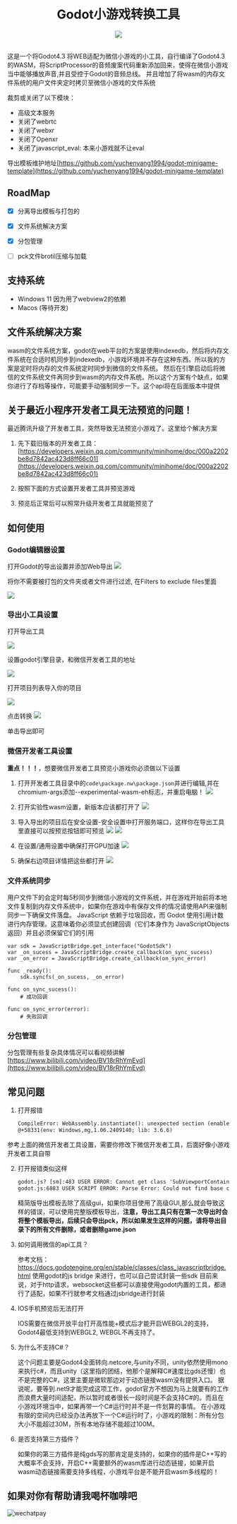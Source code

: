 <div align="center">
  <h1>Godot小游戏转换工具</h1>
  <img src="./assets/logo.svg"></img>
</div>
<br/>

这是一个将Godot4.3 将WEB适配为微信小游戏的小工具，自行编译了Godot4.3的WASM，将ScriptProcessor的音频废案代码重新添加回来，使得在微信小游戏当中能够播放声音,并且受控于Godot的音频总线。
并且增加了将wasm的内存文件系统的用户文件夹定时拷贝至微信小游戏的文件系统

裁剪或关闭了以下模块：

- 高级文本服务
- 关闭了webrtc
- 关闭了webxr
- 关闭了Openxr
- 关闭了javascript_eval: 本来小游戏就不让eval

导出模板维护地址[https://github.com/yuchenyang1994/godot-minigame-template](https://github.com/yuchenyang1994/godot-minigame-template)

## RoadMap

- [x] 分离导出模板与打包的
- [x] 文件系统解决方案
- [x] 分包管理
- [ ] pck文件brotil压缩与加载


## 支持系统

- Windows 11 因为用了webview2的依赖
- Macos (等待开发)

## 文件系统解决方案

wasm的文件系统方案，godot在web平台的方案是使用indexedb，然后将内存文件系统在合适时机同步到indexedb，小游戏环境并不存在这种东西。所以我的方案是定时将内存的文件系统定时同步到微信的文件系统。
然后在引擎启动后将微信的文件系统文件再同步到wasm的内存文件系统。所以这个方案有个缺点，如果你进行了存档等操作，可能要手动强制同步一下。这个api将在后面版本中提供

## 关于最近小程序开发者工具无法预览的问题！

最近腾讯升级了开发者工具，突然导致无法预览小游戏了。这里给个解决方案

1. 先下载旧版本的开发者工具：[https://developers.weixin.qq.com/community/minihome/doc/000a2202be8d7842ac423d8ff66c01](https://developers.weixin.qq.com/community/minihome/doc/000a2202be8d7842ac423d8ff66c01)
2. 按照下面的方式设置开发者工具并预览游戏

3. 预览后正常后可以照常升级开发者工具就能预览了

## 如何使用

### Godot编辑器设置

打开Godot的导出设置并添加Web导出
![](./pictures/godot1.png)

将你不需要被打包的文件夹或者文件进行过滤, 在Filters to exclude files里面

![](./pictures/godot2.png)

### 导出小工具设置

打开导出工具

![](./pictures/tools1.png)

设置godot引擎目录，和微信开发者工具的地址

![](./pictures/tools2.png)

打开项目列表导入你的项目

![](./pictures/tools3.png)

点击转换
![](./pictures/tools4.png)

单击导出即可

### 微信开发者工具设置

**重点！！！**，想要微信开发者工具预览小游戏你必须做以下设置

1. 打开开发者工具目录中的`code\package.nw\package.json`并进行编辑,并在chromium-args添加--experimental-wasm-eh标志，并重启电脑！
   ![](./pictures/package.json.png)
2. 打开实验性wasm设置，新版本应该都打开了
   ![](./pictures/wasm_exper.png)

3. 导入导出的项目后在安全设置-安全设置中打开服务端口，这样你在导出工具里直接可以按预览按钮即可预览
   ![](./pictures/wechat.png)
   ![](./pictures/wechat2.png)

4. 在设置/通用设置中确保打开GPU加速
   ![](./pictures/wechat3.png)

5. 确保右边项目详情把这些都打开
   ![](./pictures/wchat4.png)

### 文件系统同步

用户文件下的会定时每5秒同步到微信小游戏的文件系统，并在游戏开始前将本地文件复制到内存文件系统中，如果你在游戏中有保存文件的情况请使用API来强制同步一下确保文件落盘。
JavaScript 依赖于垃圾回收，而 Godot 使用引用计数进行内存管理。这意味着你必须显式创建回调（它们本身作为 JavaScriptObjects 返回）并且必须保留它们的引用

```gdscript
var sdk = JavaScriptBridge.get_interface("GodotSdk")
var _on_sucess = JavaScriptBridge.create_callback(on_sync_sucess)
var _on_error = JavaScriptBridge.create_callback(on_sync_error)

func _ready():
    sdk.syncfs(_on_sucess, _on_error)

func on_sync_sucess():
    # 成功回调

func on_sync_error(error):
    # 失败回调
```

### 分包管理
分包管理有些复杂具体情况可以看视频讲解
[https://www.bilibili.com/video/BV18rRhYmEvd](https://www.bilibili.com/video/BV18rRhYmEvd)

## 常见问题

1. 打开报错

   ```txt
   CompileError: WebAssembly.instantiate(): unexpected section (enable with --experimental-wasm-eh)
   @+58331(env: Windows,mg,1.06.2409140; lib: 3.6.6)
   ```

参考上面的微信开发者工具设置，需要你修改下微信开发者工具，后面好像小游戏开发者工具自带

2. 打开报错类似这样

   ```txt
   godot.js? [sm]:483 USER ERROR: Cannot get class 'SubViewportContainer'.
   godot.js:6883 USER SCRIPT ERROR: Parse Error: Could not find base class "RichTextLabel".
   ```

   精简版导出模板去除了高级gui，如果你项目使用了高级GUI,那么就会导致这样的错误，可以使用完整版模板导出，**注意，导出工具只有在第一次导出时会将整个模板导出，后续只会导出pck，所以如果发生这样的问题，请将导出目录下的所有文件删除，或者删除game.json**

3. 如何调用微信的api工具？

   参考文档：https://docs.godotengine.org/en/stable/classes/class_javascriptbridge.html 使用godot的js bridge 来进行，也可以自己尝试封装一些sdk
   目前来说，对于http请求，websocket这些都可以直接使用godot内置的工具，都进行了适配，如果不行就参考文档通过jsbridge进行封装

4. IOS手机预览后无法打开

   IOS需要在微信开放平台打开高性能+模式后才能开启WEBGL2的支持，Godot4最低支持到WEBGL2, WEBGL不再支持了。

5. 为什么不支持C#？

   这个问题主要是Godot4全面转向.netcore,与unity不同，unity依然使用mono来执行c#，而且unity（这里指的团结，他那个是解释C#速度比gds还慢）也不是完整的C#，这里主要是微软那边对于动态链接wasm没有提供入口。
   据说呢，要等到.net9才能完成这项工作，godot官方不想因为马上就要有的工作而浪费大量时间适配，所以暂时或者很长一段时间是不会支持C#的。而且在小游戏环境当中，如果再带一个C#运行时并不是一件划算的事情。
   在小游戏有限的空间内已经没办法再放下一个C#运行时了，小游戏的限制：所有分包大小不能超过30M，所有本地存储不能超过100M。

6. 是否支持第三方插件？

   如果你的第三方插件是纯gds写的那肯定是支持的，如果你的插件是C++写的大概率不会支持，开启C++需要额外的wasm库进行动态链接，如果开启wasm动态链接需要支持多线程，小游戏平台是不能开启wasm多线程的！

## 如果对你有帮助请我喝杯咖啡吧

![wechatpay](./pictures/wechat_pay.jpg)
